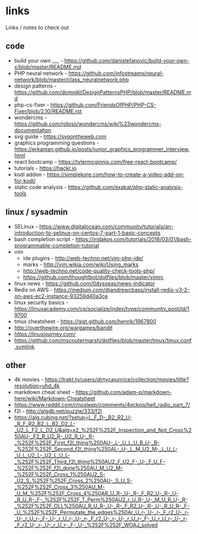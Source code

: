 # links
Links / notes to check out

## code
* build your own ___ - https://github.com/danistefanovic/build-your-own-x/blob/master/README.md
* PHP neural network - https://github.com/infostreams/neural-network/blob/master/class_neuralnetwork.php
* design patterns - https://github.com/domnikl/DesignPatternsPHP/blob/master/README.md
* php-cs-fixer - https://github.com/FriendsOfPHP/PHP-CS-Fixer/blob/2.10/README.rst
* wondercms - https://github.com/robiso/wondercms/wiki%23wondercms-documentation
* svg guide - https://svgontheweb.com
* graphics programming questions - https://erkaman.github.io/posts/junior_graphics_programmer_interview.html
* react bootcamp - https://tylermcginnis.com/free-react-bootcamp/
* tutorials - https://hackr.io
* kodi addon - https://simplekore.com/how-to-create-a-video-add-on-for-kodi/
* static code analysis - https://github.com/exakat/php-static-analysis-tools


## linux / sysadmin

* SELinux - https://www.digitalocean.com/community/tutorials/an-introduction-to-selinux-on-centos-7-part-1-basic-concepts
* bash completion script - https://iridakos.com/tutorials/2018/03/01/bash-programmable-completion-tutorial
* vim
    * ide plugins - http://web-techno.net/vim-php-ide/
    * marks - http://vim.wikia.com/wiki/Using_marks
    * http://web-techno.net/code-quality-check-tools-php/
    * https://github.com/thoughtbot/dotfiles/blob/master/vimrc
* linux news - https://github.com/0dysseas/news-indicator
* Redis on AWS - https://medium.com/@andrewcbass/install-redis-v3-2-on-aws-ec2-instance-93259d40a3ce
* linux security basics - https://linuxacademy.com/cp/socialize/index/type/community_post/id/19700
* tmux cheatsheet - https://gist.github.com/henrik/1967800
* http://overthewire.org/wargames/bandit
* https://linuxjourney.com/
* https://github.com/mscoutermarsh/dotfiles/blob/master/tmux/tmux.conf.symlink

## other

* 4k movies - https://trakt.tv/users/dirtycajunrice/collection/movies/title?resolution=uhd_4k
* markdown cheat sheet - https://github.com/adam-p/markdown-here/wiki/Markdown-Cheatsheet
* https://www.reddit.com/r/nosleep/comments/4qckoq/hell_radio_part_7/
* f2l - http://algdb.net/puzzle/333/f2l
* https://alg.cubing.net/?setup=L_F_D-_B2_R2_U-_R_F_R2_B2_L_B2_D2_L-_U2_L_F2_L_D2_U&alg=x2_%252F%252F_Inspection_and_Not_Cross%250AU-_F2_R_U2_R-_U2_R_U-_R-_%252F%252F_First_f2l_thing%250AU-_L-_U_L_U_B_U-_B-_%252F%252F_Second_f2l_thing%250AL-_U-_L_M_U2_M-_L_U_L-_U_L_U2_L-_U2_L_U_L-_%252F%252F_Third_f2l_thing%250AU2_F_U2_F-_U-_F_U_F-_%252F%252F_f2l_done%250AU_M_U2_M-_%252F%252F_Cross_1%250AU2_S-_U2_S_%252F%252F_Cross_2%250AU-_S_U_S-_%252F%252F_Cross_3%250AU_M-_U_M_%252F%252F_Cross_4%250AR_U_R-_U-_R-_F_R2_U-_R-_U-_R_U_R-_F-_%252F%252F_T_Perm%250AU2_r_U_R-_U-_M_U_R_U-_R-_%252F%252F_OLL%250AU_R_U_R-_U-_R-_F_R2_U-_R-_U-_R_U_R-_F-_U_%252F%252F_Permutate_the_edges%250Ar_U_r-_U-_r-_F_r2_U-_r-_U-_r_U_r-_F-_U-_r_U_r-_U-_r-_F_r2_U-_r-_U-_r_U_r-_F-_U_r_U_r-_U-_r-_F_r2_U-_r-_U-_r_U_r-_F-_U-_%252F%252F_WOAJ_solved
